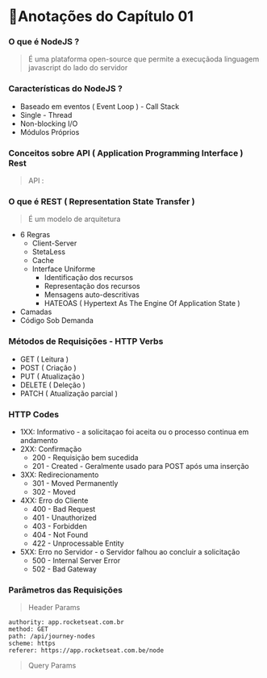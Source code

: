 # 📑Anotações do Capítulo 01

### O que é NodeJS ? 
> É uma plataforma open-source que permite  a execuçãoda linguagem javascript do lado do servidor

### Características do NodeJS ? 
* Baseado em eventos ( Event Loop ) - Call Stack
* Single - Thread
* Non-blocking I/O
* Módulos Próprios

### Conceitos sobre API ( Application Programming Interface ) Rest
> API :  

### O que é REST ( Representation State Transfer )
> É um modelo de arquitetura
* 6 Regras  
  * Client-Server 
  * StetaLess
  * Cache
  * Interface Uniforme
    * Identificação dos recursos
    * Representação dos recursos
    * Mensagens auto-descritivas 
    * HATEOAS ( Hypertext As The Engine Of Application State )
 * Camadas
 * Código Sob Demanda 

### Métodos de Requisições - HTTP Verbs
* GET ( Leitura )
* POST ( Criação )
* PUT ( Atualização )
* DELETE ( Deleção )
* PATCH ( Atualização parcial )

### HTTP Codes
* 1XX: Informativo - a solicitaçao foi aceita ou o processo continua em andamento
* 2XX: Confirmação
  * 200 - Requisição bem sucedida
  * 201 - Created - Geralmente usado para POST após uma inserção
* 3XX: Redirecionamento
  * 301 - Moved Permanently
  * 302 - Moved 
* 4XX: Erro do Cliente
  * 400 - Bad Request
  * 401 - Unauthorized
  * 403 - Forbidden
  * 404 - Not Found
  * 422 - Unprocessable Entity   
* 5XX: Erro no Servidor - o Servidor falhou ao concluir a solicitação
  * 500 - Internal Server Error
  * 502 - Bad Gateway

### Parâmetros das Requisições

> Header Params
```
authority: app.rocketseat.com.br
method: GET
path: /api/journey-nodes
scheme: https
referer: https://app.rocketseat.com.be/node
```
> Query Params
